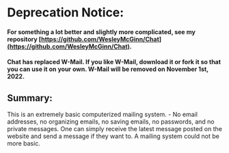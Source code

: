 # **Deprecation Notice**:
#### For something a lot better and slightly more complicated, see my repository [https://github.com/WesleyMcGinn/Chat](https://github.com/WesleyMcGinn/Chat).

#### Chat has replaced W-Mail.  If you like W-Mail, download it or fork it so that you can use it on your own.  W-Mail will be removed on November 1st, 2022.

## Summary:
This is an extremely basic computerized mailing system.  -  No email addresses, no organizing emails, no saving emails, no passwords, and no private messages.  One can simply receive the latest message posted on the website and send a message if they want to.  A mailing system could not be more basic.
